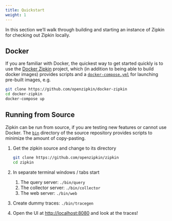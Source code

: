 ```yaml
---
title: Quickstart
weight: 1
---
```


In this section we’ll walk through building and starting an instance of Zipkin
for checking out Zipkin locally.

## Docker

If you are familiar with Docker, the quickest way to get started quickly is to
use the [Docker Zipkin](https://github.com/openzipkin/docker-zipkin) project,
which (in addition to being able to build docker images) provides scripts and a
[`docker-compose.yml`](https://github.com/openzipkin/docker-zipkin/blob/master/docker-compose.yml)
for launching pre-built images, e.g.

~~~ bash
git clone https://github.com/openzipkin/docker-zipkin
cd docker-zipkin
docker-compose up
~~~

## Running from Source

Zipkin can be run from source, if you are testing new features or cannot use
Docker. The [`bin`](https://github.com/openzipkin/zipkin/tree/master/bin)
directory of the source repository provides scripts to minimize the amount of
copy-pasting.

1. Get the zipkin source and change to its directory
 
   ~~~ bash
   git clone https://github.com/openzipkin/zipkin
   cd zipkin
   ~~~
   
1. In separate terminal windows / tabs start
   1. The query server: `./bin/query`
   1. The collector server: `./bin/collector`
   1. The web server: `./bin/web`
  
1. Create dummy traces: `./bin/tracegen`
   
1. Open the UI at [http://localhost:8080](http://localhost:8080) and look at the traces!
